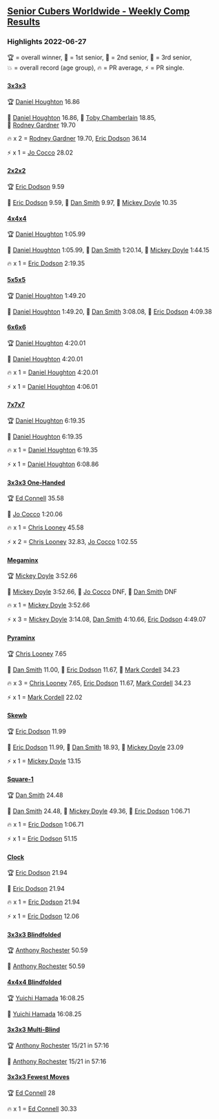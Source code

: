 <style>table {white-space: nowrap;}</style>
<link rel="stylesheet" type="text/css" href="/scw-comp/css/flags.css" />

## [Senior Cubers Worldwide - Weekly Comp Results](/scw-comp/results/)
### Highlights 2022-06-27

<span style="white-space: nowrap;">🏆 = overall winner</span>, <span style="white-space: nowrap;">🥇 = 1st senior</span>, <span style="white-space: nowrap;">🥈 = 2nd senior</span>, <span style="white-space: nowrap;">🥉 = 3rd senior</span>, <span style="white-space: nowrap;">💥 = overall record (age group)</span>, <span style="white-space: nowrap;">🔥 = PR average</span>, <span style="white-space: nowrap;">⚡ = PR single</span>.

#### [3x3x3](333.md)

<span style="white-space: nowrap;">🏆 [Daniel Houghton](../../persons/daniel_houghton/333.md) 16.86</span>

<span style="white-space: nowrap;">🥇 [Daniel Houghton](../../persons/daniel_houghton/333.md) 16.86</span>, <span style="white-space: nowrap;">🥈 [Toby Chamberlain](../../persons/toby_chamberlain/333.md) 18.85</span>, <span style="white-space: nowrap;">🥉 [Rodney Gardner](../../persons/rodney_gardner/333.md) 19.70</span>

🔥 x 2 = <span style="white-space: nowrap;">[Rodney Gardner](../../persons/rodney_gardner/333.md) 19.70</span>, <span style="white-space: nowrap;">[Eric Dodson](../../persons/eric_dodson/333.md) 36.14</span>

⚡ x 1 = <span style="white-space: nowrap;">[Jo Cocco](../../persons/jo_cocco/333.md) 28.02</span>

#### [2x2x2](222.md)

<span style="white-space: nowrap;">🏆 [Eric Dodson](../../persons/eric_dodson/222.md) 9.59</span>

<span style="white-space: nowrap;">🥇 [Eric Dodson](../../persons/eric_dodson/222.md) 9.59</span>, <span style="white-space: nowrap;">🥈 [Dan Smith](../../persons/dan_smith/222.md) 9.97</span>, <span style="white-space: nowrap;">🥉 [Mickey Doyle](../../persons/mickey_doyle/222.md) 10.35</span>

#### [4x4x4](444.md)

<span style="white-space: nowrap;">🏆 [Daniel Houghton](../../persons/daniel_houghton/444.md) 1:05.99</span>

<span style="white-space: nowrap;">🥇 [Daniel Houghton](../../persons/daniel_houghton/444.md) 1:05.99</span>, <span style="white-space: nowrap;">🥈 [Dan Smith](../../persons/dan_smith/444.md) 1:20.14</span>, <span style="white-space: nowrap;">🥉 [Mickey Doyle](../../persons/mickey_doyle/444.md) 1:44.15</span>

🔥 x 1 = <span style="white-space: nowrap;">[Eric Dodson](../../persons/eric_dodson/444.md) 2:19.35</span>

#### [5x5x5](555.md)

<span style="white-space: nowrap;">🏆 [Daniel Houghton](../../persons/daniel_houghton/555.md) 1:49.20</span>

<span style="white-space: nowrap;">🥇 [Daniel Houghton](../../persons/daniel_houghton/555.md) 1:49.20</span>, <span style="white-space: nowrap;">🥈 [Dan Smith](../../persons/dan_smith/555.md) 3:08.08</span>, <span style="white-space: nowrap;">🥉 [Eric Dodson](../../persons/eric_dodson/555.md) 4:09.38</span>

#### [6x6x6](666.md)

<span style="white-space: nowrap;">🏆 [Daniel Houghton](../../persons/daniel_houghton/666.md) 4:20.01</span>

<span style="white-space: nowrap;">🥇 [Daniel Houghton](../../persons/daniel_houghton/666.md) 4:20.01</span>

🔥 x 1 = <span style="white-space: nowrap;">[Daniel Houghton](../../persons/daniel_houghton/666.md) 4:20.01</span>

⚡ x 1 = <span style="white-space: nowrap;">[Daniel Houghton](../../persons/daniel_houghton/666.md) 4:06.01</span>

#### [7x7x7](777.md)

<span style="white-space: nowrap;">🏆 [Daniel Houghton](../../persons/daniel_houghton/777.md) 6:19.35</span>

<span style="white-space: nowrap;">🥇 [Daniel Houghton](../../persons/daniel_houghton/777.md) 6:19.35</span>

🔥 x 1 = <span style="white-space: nowrap;">[Daniel Houghton](../../persons/daniel_houghton/777.md) 6:19.35</span>

⚡ x 1 = <span style="white-space: nowrap;">[Daniel Houghton](../../persons/daniel_houghton/777.md) 6:08.86</span>

#### [3x3x3 One-Handed](333oh.md)

<span style="white-space: nowrap;">🏆 [Ed Connell](../../persons/ed_connell/333oh.md) 35.58</span>

<span style="white-space: nowrap;">🥇 [Jo Cocco](../../persons/jo_cocco/333oh.md) 1:20.06</span>

🔥 x 1 = <span style="white-space: nowrap;">[Chris Looney](../../persons/chris_looney/333oh.md) 45.58</span>

⚡ x 2 = <span style="white-space: nowrap;">[Chris Looney](../../persons/chris_looney/333oh.md) 32.83</span>, <span style="white-space: nowrap;">[Jo Cocco](../../persons/jo_cocco/333oh.md) 1:02.55</span>

#### [Megaminx](minx.md)

<span style="white-space: nowrap;">🏆 [Mickey Doyle](../../persons/mickey_doyle/minx.md) 3:52.66</span>

<span style="white-space: nowrap;">🥇 [Mickey Doyle](../../persons/mickey_doyle/minx.md) 3:52.66</span>, <span style="white-space: nowrap;">🥈 [Jo Cocco](../../persons/jo_cocco/minx.md) DNF</span>, <span style="white-space: nowrap;">🥉 [Dan Smith](../../persons/dan_smith/minx.md) DNF</span>

🔥 x 1 = <span style="white-space: nowrap;">[Mickey Doyle](../../persons/mickey_doyle/minx.md) 3:52.66</span>

⚡ x 3 = <span style="white-space: nowrap;">[Mickey Doyle](../../persons/mickey_doyle/minx.md) 3:14.08</span>, <span style="white-space: nowrap;">[Dan Smith](../../persons/dan_smith/minx.md) 4:10.66</span>, <span style="white-space: nowrap;">[Eric Dodson](../../persons/eric_dodson/minx.md) 4:49.07</span>

#### [Pyraminx](pyram.md)

<span style="white-space: nowrap;">🏆 [Chris Looney](../../persons/chris_looney/pyram.md) 7.65</span>

<span style="white-space: nowrap;">🥇 [Dan Smith](../../persons/dan_smith/pyram.md) 11.00</span>, <span style="white-space: nowrap;">🥈 [Eric Dodson](../../persons/eric_dodson/pyram.md) 11.67</span>, <span style="white-space: nowrap;">🥉 [Mark Cordell](../../persons/mark_cordell/pyram.md) 34.23</span>

🔥 x 3 = <span style="white-space: nowrap;">[Chris Looney](../../persons/chris_looney/pyram.md) 7.65</span>, <span style="white-space: nowrap;">[Eric Dodson](../../persons/eric_dodson/pyram.md) 11.67</span>, <span style="white-space: nowrap;">[Mark Cordell](../../persons/mark_cordell/pyram.md) 34.23</span>

⚡ x 1 = <span style="white-space: nowrap;">[Mark Cordell](../../persons/mark_cordell/pyram.md) 22.02</span>

#### [Skewb](skewb.md)

<span style="white-space: nowrap;">🏆 [Eric Dodson](../../persons/eric_dodson/skewb.md) 11.99</span>

<span style="white-space: nowrap;">🥇 [Eric Dodson](../../persons/eric_dodson/skewb.md) 11.99</span>, <span style="white-space: nowrap;">🥈 [Dan Smith](../../persons/dan_smith/skewb.md) 18.93</span>, <span style="white-space: nowrap;">🥉 [Mickey Doyle](../../persons/mickey_doyle/skewb.md) 23.09</span>

⚡ x 1 = <span style="white-space: nowrap;">[Mickey Doyle](../../persons/mickey_doyle/skewb.md) 13.15</span>

#### [Square-1](sq1.md)

<span style="white-space: nowrap;">🏆 [Dan Smith](../../persons/dan_smith/sq1.md) 24.48</span>

<span style="white-space: nowrap;">🥇 [Dan Smith](../../persons/dan_smith/sq1.md) 24.48</span>, <span style="white-space: nowrap;">🥈 [Mickey Doyle](../../persons/mickey_doyle/sq1.md) 49.36</span>, <span style="white-space: nowrap;">🥉 [Eric Dodson](../../persons/eric_dodson/sq1.md) 1:06.71</span>

🔥 x 1 = <span style="white-space: nowrap;">[Eric Dodson](../../persons/eric_dodson/sq1.md) 1:06.71</span>

⚡ x 1 = <span style="white-space: nowrap;">[Eric Dodson](../../persons/eric_dodson/sq1.md) 51.15</span>

#### [Clock](clock.md)

<span style="white-space: nowrap;">🏆 [Eric Dodson](../../persons/eric_dodson/clock.md) 21.94</span>

<span style="white-space: nowrap;">🥇 [Eric Dodson](../../persons/eric_dodson/clock.md) 21.94</span>

🔥 x 1 = <span style="white-space: nowrap;">[Eric Dodson](../../persons/eric_dodson/clock.md) 21.94</span>

⚡ x 1 = <span style="white-space: nowrap;">[Eric Dodson](../../persons/eric_dodson/clock.md) 12.06</span>

#### [3x3x3 Blindfolded](333bf.md)

<span style="white-space: nowrap;">🏆 [Anthony Rochester](../../persons/anthony_rochester/333bf.md) 50.59</span>

<span style="white-space: nowrap;">🥇 [Anthony Rochester](../../persons/anthony_rochester/333bf.md) 50.59</span>

#### [4x4x4 Blindfolded](444bf.md)

<span style="white-space: nowrap;">🏆 [Yuichi Hamada](../../persons/yuichi_hamada/444bf.md) 16:08.25</span>

<span style="white-space: nowrap;">🥇 [Yuichi Hamada](../../persons/yuichi_hamada/444bf.md) 16:08.25</span>

#### [3x3x3 Multi-Blind](333mbf.md)

<span style="white-space: nowrap;">🏆 [Anthony Rochester](../../persons/anthony_rochester/333mbf.md) 15/21 in 57:16</span>

<span style="white-space: nowrap;">🥇 [Anthony Rochester](../../persons/anthony_rochester/333mbf.md) 15/21 in 57:16</span>

#### [3x3x3 Fewest Moves](333fm.md)

<span style="white-space: nowrap;">🏆 [Ed Connell](../../persons/ed_connell/333fm.md) 28</span>

🔥 x 1 = <span style="white-space: nowrap;">[Ed Connell](../../persons/ed_connell/333fm.md) 30.33</span>


<!-- Global site tag (gtag.js) - Google Analytics -->
<script async src="https://www.googletagmanager.com/gtag/js?id=UA-86348435-3"></script>
<script>window.dataLayer = window.dataLayer || []; function gtag() {dataLayer.push(arguments);} gtag('js', new Date()); gtag('config', 'UA-86348435-3');</script>
